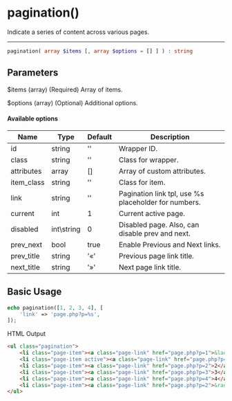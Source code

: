 # pagination()

Indicate a series of content across various pages.

---

```php {.function-name}
pagination( array $items [, array $options = [] ] ) : string
```

## Parameters

$items (array) (Required) Array of items.

$options (array) (Optional) Additional options.

#### Available options

| Name       | Type       | Default   | Description                                          |
|------------|------------|-----------|------------------------------------------------------|
| id         | string     | ''        | Wrapper ID.                                          |
| class      | string     | ''        | Class for wrapper.                                   |
| attributes | array      | []        | Array of custom attributes.                          |
| item_class | string     | ''        | Class for item.                                      |
| link       | string     | ''        | Pagination link tpl, use %s placeholder for numbers. |
| current    | int        | 1         | Current active page.                                 |
| disabled   | int\string | 0         | Disabled page. Also, can disable prev and next.      |
| prev_next  | bool       | true      | Enable Previous and Next links.                      |
| prev_title | string     | '&laquo;' | Previous page link title.                            |
| next_title | string     | '&raquo;' | Next page link title.                                |

## Basic Usage

```php
echo pagination([1, 2, 3, 4], [
    'link' => 'page.php?p=%s',
]);
```

<span class="html-output-title">HTML Output</span>

```html {.html-output}
<ul class="pagination">
    <li class="page-item"><a class="page-link" href="page.php?p=1">&laquo;</a></li>
    <li class="page-item active"><a class="page-link" href="page.php?p=1">1</a></li>
    <li class="page-item"><a class="page-link" href="page.php?p=2">2</a></li>
    <li class="page-item"><a class="page-link" href="page.php?p=3">3</a></li>
    <li class="page-item"><a class="page-link" href="page.php?p=4">4</a></li>
    <li class="page-item"><a class="page-link" href="page.php?p=2">&raquo;</a></li>
</ul>
```

